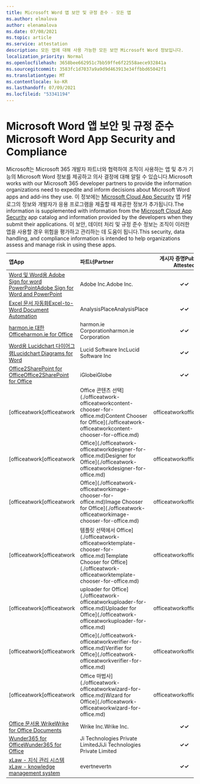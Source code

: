 ```yaml
---
title: Microsoft Word 앱 보안 및 규정 준수 - 모든 앱
ms.author: elmalova
author: elenamalova
ms.date: 07/08/2021
ms.topic: article
ms.service: attestation
description: 모든 앱에 대해 사용 가능한 모든 보안 Microsoft Word 정보입니다.
localization_priority: Normal
ms.openlocfilehash: 3658bee662951c7bb59ffe6f22558aece932841a
ms.sourcegitcommit: 3583fc1d7037a9a9d9d463913e34ffbbd65042f1
ms.translationtype: MT
ms.contentlocale: ko-KR
ms.lasthandoff: 07/09/2021
ms.locfileid: "53341194"
---
```

# <a name="microsoft-word-app-security-and-compliance"></a><span data-ttu-id="b6b92-103">Microsoft Word 앱 보안 및 규정 준수</span><span class="sxs-lookup"><span data-stu-id="b6b92-103">Microsoft Word App Security and Compliance</span></span>

<span data-ttu-id="b6b92-104">Microsoft는 Microsoft 365 개발자 파트너와 협력하여 조직이 사용하는 앱 및 추가 기능의 Microsoft Word 정보를 제공하고 의사 결정에 대해 알릴 수 있습니다.</span><span class="sxs-lookup"><span data-stu-id="b6b92-104">Microsoft works with our Microsoft 365 developer partners to provide the information organizations need to expedite and inform decisions about Microsoft Word apps and add-ins they use.</span></span> <span data-ttu-id="b6b92-105">이 정보에는 [Microsoft Cloud App Security](https://www.microsoft.com/en-us/enterprise-mobility-security/cloud-app-security) 앱 카탈로그의 정보와 개발자가 응용 프로그램을 제출할 때 제공한 정보가 추가됩니다.</span><span class="sxs-lookup"><span data-stu-id="b6b92-105">The information is supplemented with information from the [Microsoft Cloud App Security](https://www.microsoft.com/en-us/enterprise-mobility-security/cloud-app-security) app catalog and information provided by the developers when they submit their applications.</span></span> <span data-ttu-id="b6b92-106">이 보안, 데이터 처리 및 규정 준수 정보는 조직이 이러한 앱을 사용할 경우 위험을 평가하고 관리하는 데 도움이 됩니다.</span><span class="sxs-lookup"><span data-stu-id="b6b92-106">This security, data handling, and compliance information is intended to help organizations assess and manage risk in using these apps.</span></span>

| <span data-ttu-id="b6b92-107">**앱**</span><span class="sxs-lookup"><span data-stu-id="b6b92-107">**App**</span></span> | <span data-ttu-id="b6b92-108">**파트너**</span><span class="sxs-lookup"><span data-stu-id="b6b92-108">**Partner**</span></span> | <span data-ttu-id="b6b92-109">**게시자 증명**</span><span class="sxs-lookup"><span data-stu-id="b6b92-109">**Publisher Attested**</span></span> | <span data-ttu-id="b6b92-110">**인증**</span><span class="sxs-lookup"><span data-stu-id="b6b92-110">**Certified**</span></span> |
|:--------|:------------|:----------------------:|:-------------:|
| [<span data-ttu-id="b6b92-111">Word 및 Word용 Adobe Sign for word PowerPoint</span><span class="sxs-lookup"><span data-stu-id="b6b92-111">Adobe Sign for Word and PowerPoint</span></span>](./adobe-inc-sign-for-word-and-powerpoint.md) | <span data-ttu-id="b6b92-112">Adobe Inc.</span><span class="sxs-lookup"><span data-stu-id="b6b92-112">Adobe Inc.</span></span> | <span data-ttu-id="b6b92-113">**✓**</span><span class="sxs-lookup"><span data-stu-id="b6b92-113">**✓**</span></span> | <img alt="Certified application badge" src="../media/certified-badge.png" height="25" width="25" /> |
| [<span data-ttu-id="b6b92-114">Excel 문서 자동화</span><span class="sxs-lookup"><span data-stu-id="b6b92-114">Excel-to-Word Document Automation</span></span>](./analysisplace-excel-to-word-document-automation.md) | <span data-ttu-id="b6b92-115">AnalysisPlace</span><span class="sxs-lookup"><span data-stu-id="b6b92-115">AnalysisPlace</span></span> | <span data-ttu-id="b6b92-116">**✓**</span><span class="sxs-lookup"><span data-stu-id="b6b92-116">**✓**</span></span> |  |
| [<span data-ttu-id="b6b92-117">harmon.ie 대한 Office</span><span class="sxs-lookup"><span data-stu-id="b6b92-117">harmon.ie for Office</span></span>](./harmonie-corporation-for-office.md) | <span data-ttu-id="b6b92-118">harmon.ie Corporation</span><span class="sxs-lookup"><span data-stu-id="b6b92-118">harmon.ie Corporation</span></span> | <span data-ttu-id="b6b92-119">**✓**</span><span class="sxs-lookup"><span data-stu-id="b6b92-119">**✓**</span></span> |  |
| [<span data-ttu-id="b6b92-120">Word용 Lucidchart 다이어그램</span><span class="sxs-lookup"><span data-stu-id="b6b92-120">Lucidchart Diagrams for Word</span></span>](./lucid-software-inc-lucidchart-diagrams-for-word.md) | <span data-ttu-id="b6b92-121">Lucid Software Inc</span><span class="sxs-lookup"><span data-stu-id="b6b92-121">Lucid Software Inc</span></span> | <span data-ttu-id="b6b92-122">**✓**</span><span class="sxs-lookup"><span data-stu-id="b6b92-122">**✓**</span></span> |  |
| [<span data-ttu-id="b6b92-123">Office2SharePoint for Office</span><span class="sxs-lookup"><span data-stu-id="b6b92-123">Office2SharePoint for Office</span></span>](./iglobe-office2sharepoint-for-office.md) | <span data-ttu-id="b6b92-124">iGlobe</span><span class="sxs-lookup"><span data-stu-id="b6b92-124">iGlobe</span></span> | <span data-ttu-id="b6b92-125">**✓**</span><span class="sxs-lookup"><span data-stu-id="b6b92-125">**✓**</span></span> | <img alt="Certified application badge" src="../media/certified-badge.png" height="25" width="25" /> |
| <span data-ttu-id="b6b92-126">[officeatwork</span><span class="sxs-lookup"><span data-stu-id="b6b92-126">[officeatwork</span></span> | <span data-ttu-id="b6b92-127">Office 콘텐츠 선택](./officeatwork-officeatworkcontent-chooser-for-office.md)</span><span class="sxs-lookup"><span data-stu-id="b6b92-127">Content Chooser for Office](./officeatwork-officeatworkcontent-chooser-for-office.md)</span></span> | <span data-ttu-id="b6b92-128">officeatwork</span><span class="sxs-lookup"><span data-stu-id="b6b92-128">officeatwork</span></span> | <span data-ttu-id="b6b92-129">**✓**</span><span class="sxs-lookup"><span data-stu-id="b6b92-129">**✓**</span></span> | <img alt="Certified application badge" src="../media/certified-badge.png" height="25" width="25" /> |
| <span data-ttu-id="b6b92-130">[officeatwork</span><span class="sxs-lookup"><span data-stu-id="b6b92-130">[officeatwork</span></span> | <span data-ttu-id="b6b92-131">Office](./officeatwork-officeatworkdesigner-for-office.md)</span><span class="sxs-lookup"><span data-stu-id="b6b92-131">Designer for Office](./officeatwork-officeatworkdesigner-for-office.md)</span></span> | <span data-ttu-id="b6b92-132">officeatwork</span><span class="sxs-lookup"><span data-stu-id="b6b92-132">officeatwork</span></span> | <span data-ttu-id="b6b92-133">**✓**</span><span class="sxs-lookup"><span data-stu-id="b6b92-133">**✓**</span></span> | <img alt="Certified application badge" src="../media/certified-badge.png" height="25" width="25" /> |
| <span data-ttu-id="b6b92-134">[officeatwork</span><span class="sxs-lookup"><span data-stu-id="b6b92-134">[officeatwork</span></span> | <span data-ttu-id="b6b92-135">Office](./officeatwork-officeatworkimage-chooser-for-office.md)</span><span class="sxs-lookup"><span data-stu-id="b6b92-135">Image Chooser for Office](./officeatwork-officeatworkimage-chooser-for-office.md)</span></span> | <span data-ttu-id="b6b92-136">officeatwork</span><span class="sxs-lookup"><span data-stu-id="b6b92-136">officeatwork</span></span> | <span data-ttu-id="b6b92-137">**✓**</span><span class="sxs-lookup"><span data-stu-id="b6b92-137">**✓**</span></span> |  |
| <span data-ttu-id="b6b92-138">[officeatwork</span><span class="sxs-lookup"><span data-stu-id="b6b92-138">[officeatwork</span></span> | <span data-ttu-id="b6b92-139">템플릿 선택에서 Office](./officeatwork-officeatworktemplate-chooser-for-office.md)</span><span class="sxs-lookup"><span data-stu-id="b6b92-139">Template Chooser for Office](./officeatwork-officeatworktemplate-chooser-for-office.md)</span></span> | <span data-ttu-id="b6b92-140">officeatwork</span><span class="sxs-lookup"><span data-stu-id="b6b92-140">officeatwork</span></span> | <span data-ttu-id="b6b92-141">**✓**</span><span class="sxs-lookup"><span data-stu-id="b6b92-141">**✓**</span></span> | <img alt="Certified application badge" src="../media/certified-badge.png" height="25" width="25" /> |
| <span data-ttu-id="b6b92-142">[officeatwork</span><span class="sxs-lookup"><span data-stu-id="b6b92-142">[officeatwork</span></span> | <span data-ttu-id="b6b92-143">uploader for Office](./officeatwork-officeatworkuploader-for-office.md)</span><span class="sxs-lookup"><span data-stu-id="b6b92-143">Uploader for Office](./officeatwork-officeatworkuploader-for-office.md)</span></span> | <span data-ttu-id="b6b92-144">officeatwork</span><span class="sxs-lookup"><span data-stu-id="b6b92-144">officeatwork</span></span> | <span data-ttu-id="b6b92-145">**✓**</span><span class="sxs-lookup"><span data-stu-id="b6b92-145">**✓**</span></span> | <img alt="Certified application badge" src="../media/certified-badge.png" height="25" width="25" /> |
| <span data-ttu-id="b6b92-146">[officeatwork</span><span class="sxs-lookup"><span data-stu-id="b6b92-146">[officeatwork</span></span> | <span data-ttu-id="b6b92-147">Office](./officeatwork-officeatworkverifier-for-office.md)</span><span class="sxs-lookup"><span data-stu-id="b6b92-147">Verifier for Office](./officeatwork-officeatworkverifier-for-office.md)</span></span> | <span data-ttu-id="b6b92-148">officeatwork</span><span class="sxs-lookup"><span data-stu-id="b6b92-148">officeatwork</span></span> | <span data-ttu-id="b6b92-149">**✓**</span><span class="sxs-lookup"><span data-stu-id="b6b92-149">**✓**</span></span> | <img alt="Certified application badge" src="../media/certified-badge.png" height="25" width="25" /> |
| <span data-ttu-id="b6b92-150">[officeatwork</span><span class="sxs-lookup"><span data-stu-id="b6b92-150">[officeatwork</span></span> | <span data-ttu-id="b6b92-151">Office 마법사](./officeatwork-officeatworkwizard-for-office.md)</span><span class="sxs-lookup"><span data-stu-id="b6b92-151">Wizard for Office](./officeatwork-officeatworkwizard-for-office.md)</span></span> | <span data-ttu-id="b6b92-152">officeatwork</span><span class="sxs-lookup"><span data-stu-id="b6b92-152">officeatwork</span></span> | <span data-ttu-id="b6b92-153">**✓**</span><span class="sxs-lookup"><span data-stu-id="b6b92-153">**✓**</span></span> | <img alt="Certified application badge" src="../media/certified-badge.png" height="25" width="25" /> |
| [<span data-ttu-id="b6b92-154">Office 문서용 Wrike</span><span class="sxs-lookup"><span data-stu-id="b6b92-154">Wrike for Office Documents</span></span>](./wrike-inc-for-office-documents.md) | <span data-ttu-id="b6b92-155">Wrike Inc.</span><span class="sxs-lookup"><span data-stu-id="b6b92-155">Wrike Inc.</span></span> | <span data-ttu-id="b6b92-156">**✓**</span><span class="sxs-lookup"><span data-stu-id="b6b92-156">**✓**</span></span> | <img alt="Certified application badge" src="../media/certified-badge.png" height="25" width="25" /> |
| [<span data-ttu-id="b6b92-157">Wunder365 for Office</span><span class="sxs-lookup"><span data-stu-id="b6b92-157">Wunder365 for Office</span></span>](./jiji-technologies-private-limited-wunder365-for-office.md) | <span data-ttu-id="b6b92-158">Ji Technologies Private Limited</span><span class="sxs-lookup"><span data-stu-id="b6b92-158">JiJi Technologies Private Limited</span></span> | <span data-ttu-id="b6b92-159">**✓**</span><span class="sxs-lookup"><span data-stu-id="b6b92-159">**✓**</span></span> |  |
| [<span data-ttu-id="b6b92-160">xLaw - 지식 관리 시스템</span><span class="sxs-lookup"><span data-stu-id="b6b92-160">xLaw - knowledge management system</span></span>](./evertn-xlaw-knowledge-management-system.md) | <span data-ttu-id="b6b92-161">evertn</span><span class="sxs-lookup"><span data-stu-id="b6b92-161">evertn</span></span> | <span data-ttu-id="b6b92-162">**✓**</span><span class="sxs-lookup"><span data-stu-id="b6b92-162">**✓**</span></span> |  |
